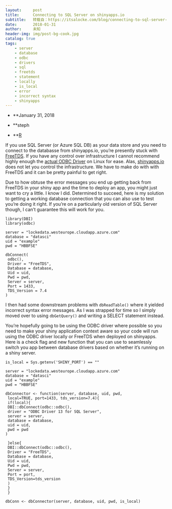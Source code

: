 ```yaml
---
layout:     post
title:      Connecting to SQL Server on shinyapps.io
subtitle:   转载自：https://itsalocke.com/blog/connecting-to-sql-server-on-shinyapps.io/
date:       2018-01-31
author:     未知
header-img: img/post-bg-cook.jpg
catalog: true
tags:
    - server
    - database
    - odbc
    - drivers
    - sql
    - freetds
    - statement
    - locally
    - is_local
    - error
    - incorrect syntax
    - shinyapps
---
```


- **January 31, 2018

- **steph

- **[R](https://itsalocke.com/categories/r)


If you use SQL Server (or Azure SQL DB) as your data store and you need to connect to the databasse from shinyapps.io, you’re presently stuck with [FreeTDS](http://www.freetds.org/). If you have any control over infrastructure I cannot recommend highly enough the [actual ODBC Driver](https://docs.microsoft.com/en-us/sql/connect/odbc/download-odbc-driver-for-sql-server) on Linux for ease. Alas, [shinyapps.io](https://shinyapps.io/.) does not let you control the infrastructure. We have to make do with with FreeTDS and it can be pretty painful to get right.

Due to how obtuse the error messages you end up getting back from FreeTDS in your shiny app and the time to deploy an app, you might just want to cry a little. I know I did. Determined to succeed, here is my solution to getting a working database connection that you can also use to test you’re doing it right. If you’re on a particularly old version of SQL Server though, I can’t guarantee this will work for you.

```
library(DBI)
library(odbc)

server = "lockedata.westeurope.cloudapp.azure.com"
database = "datasci"
uid = "example"
pwd = "HBBFSE"

dbConnect(
 odbc(),
 Driver = "FreeTDS",
 Database = database,
 Uid = uid,
 Pwd = pwd,
 Server = server,
 Port = 1433,
 TDS_Version = 7.4
)
```

I then had some downstream problems with `dbReadTable()` where it yielded incorrect syntax error messages. As I was strapped for time so I simply moved over to using `dbGetQuery()` and writing a SELECT statement instead.

You’re hopefully going to be using the ODBC driver where possible so you need to make your shiny application context aware so your code will run using the ODBC driver locally or FreeTDS when deployed on shinyapps. Here is a check flag and new function that you can use to seamlessly switch you app between database drivers based on whether it’s running on a shiny server.

```
is_local = Sys.getenv('SHINY_PORT') == ""

server = "lockedata.westeurope.cloudapp.azure.com"
database = "datasci"
uid = "example"
pwd = "HBBFSE"

dbConnector <- function(server, database, uid, pwd, 
 local=TRUE, port=1433, tds_version=7.4){
 if(local){
 DBI::dbConnect(odbc::odbc(), 
 driver = "ODBC Driver 13 for SQL Server",
 server = server, 
 database = database, 
 uid = uid, 
 pwd = pwd
)
 
 }else{
 DBI::dbConnect(odbc::odbc(),
 Driver = "FreeTDS",
 Database = database,
 Uid = uid,
 Pwd = pwd,
 Server = server,
 Port = port,
 TDS_Version=tds_version
 )
 }
 }

dbConn <- dbConnector(server, database, uid, pwd, is_local)
```
